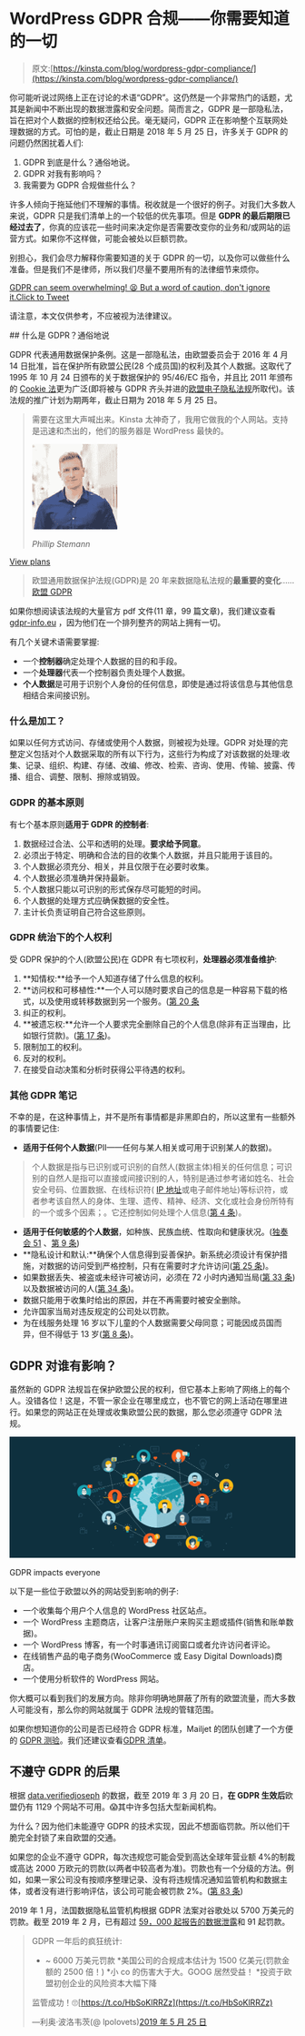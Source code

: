 # WordPress GDPR 合规——你需要知道的一切

> 原文:[https://kinsta.com/blog/wordpress-gdpr-compliance/](https://kinsta.com/blog/wordpress-gdpr-compliance/)

你可能听说过网络上正在讨论的术语“GDPR”。这仍然是一个非常热门的话题，尤其是新闻中不断出现的数据泄露和安全问题。简而言之，GDPR 是一部隐私法，旨在把对个人数据的控制权还给公民。毫无疑问，GDPR 正在影响整个互联网处理数据的方式。可怕的是，截止日期是 2018 年 5 月 25 日，许多关于 GDPR 的问题仍然困扰着人们:

1.  GDPR 到底是什么？通俗地说。
2.  GDPR 对我有影响吗？
3.  我需要为 GDPR 合规做些什么？

许多人倾向于拖延他们不理解的事情。税收就是一个很好的例子。对我们大多数人来说，GDPR 只是我们清单上的一个较低的优先事项。但是 **GDPR 的最后期限已经过去了**，你真的应该花一些时间来决定你是否需要改变你的业务和/或网站的运营方式。如果你不这样做，可能会被处以巨额罚款。

别担心，我们会尽力解释你需要知道的关于 GDPR 的一切，以及你可以做些什么准备。但是我们不是律师，所以我们尽量不要用所有的法律细节来烦你。

[GDPR can seem overwhelming! 😫 But a word of caution, don't ignore it.Click to Tweet](https://twitter.com/intent/tweet?url=https%3A%2F%2Fkinsta.com%2Fblog%2Fwordpress-gdpr-compliance%2F&via=kinsta&text=GDPR+can+seem+overwhelming%21+%F0%9F%98%AB+But+a+word+of+caution%2C+don%27t+ignore+it.&hashtags=GDPR%2Cdataprivacy)

请注意，本文仅供参考，不应被视为法律建议。

 <kinsta-auto-toc heading="Table of Contents" exclude="last" list-style="arrow" selector="h2" count-number="-1">## 什么是 GDPR？通俗地说

GDPR 代表通用数据保护条例。这是一部隐私法，由欧盟委员会于 2016 年 4 月 14 日批准，旨在保护所有欧盟公民(28 个成员国)的权利及其个人数据。这取代了 1995 年 10 月 24 日颁布的关于数据保护的 95/46/EC 指令，并且比 2011 年颁布的 [Cookie 法](https://www.cookielaw.org/the-cookie-law/)更为广泛(即将被与 GDPR 齐头并进的[欧盟电子隐私法规](https://www.i-scoop.eu/gdpr/eu-eprivacy-regulation/)所取代)。该法规的推广计划为期两年，截止日期为 2018 年 5 月 25 日。

<link rel="stylesheet" href="https://kinsta.com/wp-content/themes/kinsta/dist/components/ctas/cta-mini.css?ver=2e932b8aba3918bfb818">



> 需要在这里大声喊出来。Kinsta 太神奇了，我用它做我的个人网站。支持是迅速和杰出的，他们的服务器是 WordPress 最快的。
> 
> <footer class="wp-block-kinsta-client-quote__footer">
> 
> ![A picture of Phillip Stemann looking into the camera wearing a blue button down shirt](img/12b77bdcd297e9bf069df2f3413ad833.png)
> 
> <cite class="wp-block-kinsta-client-quote__cite">Phillip Stemann</cite></footer>

[View plans](https://kinsta.com/plans/)

> 欧盟通用数据保护法规(GDPR)是 20 年来数据隐私法规的**最重要的变化**……[欧盟 GDPR](https://www.eugdpr.org/)

如果你想阅读该法规的大量官方 pdf 文件(11 章，99 篇文章)，我们建议查看 [gdpr-info.eu](https://gdpr-info.eu/) ，因为他们在一个排列整齐的网站上拥有一切。

有几个关键术语需要掌握:

*   一个**控制器**确定处理个人数据的目的和手段。
*   一个**处理器**代表一个控制器负责处理个人数据。
*   **个人数据**是可用于识别个人身份的任何信息，即使是通过将该信息与其他信息相结合来间接识别。

### 什么是加工？

如果以任何方式访问、存储或使用个人数据，则被视为处理。GDPR 对处理的完整定义包括对个人数据采取的所有以下行为，这些行为构成了对该数据的处理:收集、记录、组织、构建、存储、改编、修改、检索、咨询、使用、传输、披露、传播、组合、调整、限制、擦除或销毁。

### GDPR 的基本原则

有七个基本原则**适用于 GDPR 的控制者**:

1.  数据经过合法、公平和透明的处理。**要求给予同意**。
2.  必须出于特定、明确和合法的目的收集个人数据，并且只能用于该目的。
3.  个人数据必须充分、相关，并且仅限于在必要时收集。
4.  个人数据必须准确并保持最新。
5.  个人数据只能以可识别的形式保存尽可能短的时间。
6.  个人数据的处理方式应确保数据的安全性。
7.  主计长负责证明自己符合这些原则。

### GDPR 统治下的个人权利

受 GDPR 保护的个人(欧盟公民)在 GDPR 有七项权利，**处理器必须准备维护**:

1.  **知情权:**给予一个人知道存储了什么信息的权利。
2.  **访问权和可移植性:**一个人可以随时要求自己的信息是一种容易下载的格式，以及使用或转移数据到另一个服务。([第 20 条](https://gdpr-info.eu/art-20-gdpr/)
3.  纠正的权利。
4.  **被遗忘权:**允许一个人要求完全删除自己的个人信息(除非有正当理由，比如银行贷款)。([第 17 条](https://gdpr-info.eu/art-17-gdpr/))。
5.  限制加工的权利。
6.  反对的权利。
7.  在接受自动决策和分析时获得公平待遇的权利。

### 其他 GDPR 笔记

不幸的是，在这种事情上，并不是所有事情都是非黑即白的，所以这里有一些额外的事情要记住:

*   **适用于任何个人数据**(PII——任何与某人相关或可用于识别某人的数据)。

> 个人数据是指与已识别或可识别的自然人(数据主体)相关的任何信息；可识别的自然人是指可以直接或间接识别的人，特别是通过参考诸如姓名、社会安全号码、位置数据、在线标识符( [IP 地址](https://kinsta.com/tools/what-is-my-ip/what-is-my-ip/)或电子邮件地址)等标识符，或者参考该自然人的身体、生理、遗传、精神、经济、文化或社会身份所特有的一个或多个因素；。它还控制如何处理个人信息([第 4 条](https://gdpr-info.eu/art-4-gdpr/))。

*   **适用于任何敏感的个人数据**，如种族、民族血统、性取向和健康状况。([独奏会 51](https://gdpr-info.eu/recitals/no-51/) 、[第 9 条](https://gdpr-info.eu/art-9-gdpr/))
*   **隐私设计和默认:**确保个人信息得到妥善保护。新系统必须设计有保护措施，对数据的访问受到严格控制，只有在需要时才允许访问([第 25 条](https://gdpr-info.eu/art-25-gdpr/))。
*   如果数据丢失、被盗或未经许可被访问，必须在 72 小时内通知当局([第 33 条](https://gdpr-info.eu/art-33-gdpr/))以及数据被访问的人([第 34 条](https://gdpr-info.eu/art-34-gdpr/))。
*   数据只能用于收集时给出的原因，并在不再需要时被安全删除。
*   允许国家当局对违反规定的公司处以罚款。
*   为在线服务处理 16 岁以下儿童的个人数据需要父母同意；可能因成员国而异，但不得低于 13 岁([第 8 条](https://gdpr-info.eu/art-8-gdpr/))。

## GDPR 对谁有影响？

虽然新的 GDPR 法规旨在保护欧盟公民的权利，但它基本上影响了网络上的每个人。没错各位！这是，不管一家企业在哪里成立，也不管它的网上活动在哪里进行。如果您的网站正在处理或收集欧盟公民的数据，那么您必须遵守 GDPR 法规。

![GDPR impacts everyone](img/d6670b77a364a5af3b8bfdc96c9edcf6.png "GDPR impacts everyone")

GDPR impacts everyone



以下是一些位于欧盟以外的网站受到影响的例子:

*   一个收集每个用户个人信息的 WordPress 社区站点。
*   一个 WordPress 主题商店，让客户注册账户来购买主题或插件(销售和账单数据)。
*   一个 WordPress 博客，有一个时事通讯订阅窗口或者允许访问者评论。
*   在线销售产品的电子商务(WooCommerce 或 Easy Digital Downloads)商店。
*   一个使用分析软件的 WordPress 网站。

你大概可以看到我们的发展方向。除非你明确地屏蔽了所有的欧盟流量，而大多数人可能没有，那么你的网站就属于 GDPR 法规的管辖范围。

如果你想知道你的公司是否已经符合 GDPR 标准，Mailjet 的团队创建了一个方便的 [GDPR 测验](https://ultimategdprquiz.com/)。我们还建议查看[GDPR 清单](https://gdprchecklist.io/)。

## 不遵守 GDPR 的后果

根据 [data.verifiedjoseph](https://data.verifiedjoseph.com/dataset/websites-not-available-eu-gdpr) 的数据，截至 2019 年 3 月 20 日，**在 GDPR 生效后**欧盟仍有 1129 个网站不可用。😱其中许多包括大型新闻机构。

为什么？因为他们未能遵守 GDPR 的技术实现，因此不想面临罚款。所以他们干脆完全封锁了来自欧盟的交通。

如果您的企业不遵守 GDPR，每次违规您可能会受到高达全球年营业额 4%的制裁或高达 2000 万欧元的罚款(以两者中较高者为准)。罚款也有一个分级的方法。例如，如果一家公司没有按顺序整理记录、没有将违规情况通知监管机构和数据主体，或者没有进行影响评估，该公司可能会被罚款 2%。([第 83 条](https://gdpr-info.eu/art-83-gdpr/))

2019 年 1 月，法国数据隐私监管机构根据 GDPR 法案对谷歌处以 5700 万美元的罚款。截至 2019 年 2 月，已有超过 [59，000 起报告的数据泄露](https://www.helpnetsecurity.com/2019/02/07/gdpr-numbers-january-2019/)和 91 起罚款。

> GDPR 一年后的疯狂统计:
> * ~ 6000 万美元罚款
> *美国公司的合规成本估计为 1500 亿美元(罚款金额的 2500 倍！)
> *小 co 的伤害大于大。GOOG 居然受益！
> *投资于欧盟初创企业的风险资本大幅下降
> 
> 监管成功！🙄[https://t.co/HbSoKlRRZz](https://t.co/HbSoKlRRZz)
> 
> —利奥·波洛韦茨(@ lpolovets)[2019 年 5 月 25 日](https://twitter.com/lpolovets/status/1132348176831090694?ref_src=twsrc%5Etfw)</kinsta-auto-toc>
